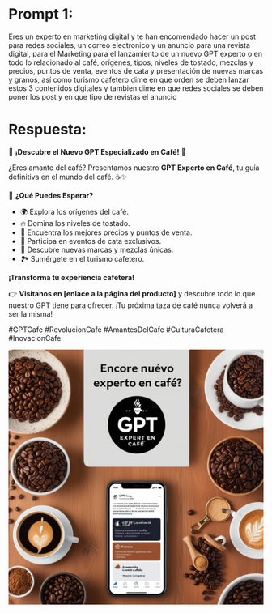 # Prompt 1: 

Eres un experto en marketing digital y te han encomendado hacer un post para redes sociales, un correo electronico y un anuncio para una revista digital, para el Marketing para el lanzamiento de un nuevo GPT experto o en todo lo relacionado al café, orígenes, tipos, niveles de tostado, mezclas y precios, puntos de venta, eventos de cata y presentación de nuevas marcas y granos, así como turismo cafetero dime en que orden se deben lanzar estos 3 contenidos digitales y tambien dime en que redes sociales se deben poner los post y en que tipo de revistas el anuncio 

# Respuesta:

🌟 **¡Descubre el Nuevo GPT Especializado en Café!** 🌟

¿Eres amante del café? Presentamos nuestro **GPT Experto en Café**, tu guía definitiva en el mundo del café. ☕️✨

🎉 **¿Qué Puedes Esperar?**
- 🌍 Explora los orígenes del café.
- 🔥 Domina los niveles de tostado.
- 💸 Encuentra los mejores precios y puntos de venta.
- 🍷 Participa en eventos de cata exclusivos.
- 🌟 Descubre nuevas marcas y mezclas únicas.
- 🏞️ Sumérgete en el turismo cafetero.

**¡Transforma tu experiencia cafetera!**

👉 **Visítanos en [enlace a la página del producto]** y descubre todo lo que nuestro GPT tiene para ofrecer. ¡Tu próxima taza de café nunca volverá a ser la misma!

#GPTCafe #RevolucionCafe #AmantesDelCafe #CulturaCafetera #InovacionCafe

![Imagen generada para el Post](https://github.com/Le0Studios/IACreativaTeam32v2/blob/main/Default_requiero_una_imagen_para_este_post_de_facebook_Descub_0.jpg)
